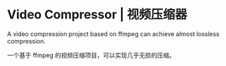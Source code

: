 # Video Compressor | 视频压缩器
A video compression project based on ffmpeg can achieve almost lossless compression.

一个基于 ffmpeg 的视频压缩项目，可以实现几乎无损的压缩。
